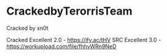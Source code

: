 # CrackedbyTerorrisTeam
Cracked by xn0t

Cracked Excellent 2.0 - https://ify.ac/tHV
SRC Excellent 3.0 - https://workupload.com/file/fhhvWRn9NeD
